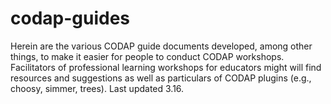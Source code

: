 # codap-guides
Herein are the various CODAP guide documents developed, among other things, to make it easier for people to conduct CODAP workshops. Facilitators of professional learning workshops for educators might will find resources and suggestions as well as particulars of CODAP plugins (e.g., choosy, simmer, trees). Last updated 3.16.
